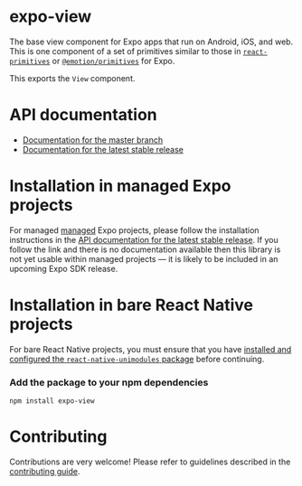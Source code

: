 # expo-view

The base view component for Expo apps that run on Android, iOS, and web. This is one component of a set of primitives similar to those in [`react-primitives`](https://github.com/lelandrichardson/react-primitives) or [`@emotion/primitives`](https://emotion.sh/docs/@emotion/primitives) for Expo.

This exports the `View` component.

# API documentation

- [Documentation for the master branch](https://github.com/expo/expo/blob/master/docs/pages/versions/unversioned/sdk/view.md)
- [Documentation for the latest stable release](https://docs.expo.io/versions/latest/sdk/view/)

# Installation in managed Expo projects

For managed [managed](https://docs.expo.io/versions/latest/introduction/managed-vs-bare/) Expo projects, please follow the installation instructions in the [API documentation for the latest stable release](#api-documentation). If you follow the link and there is no documentation available then this library is not yet usable within managed projects &mdash; it is likely to be included in an upcoming Expo SDK release.

# Installation in bare React Native projects

For bare React Native projects, you must ensure that you have [installed and configured the `react-native-unimodules` package](https://github.com/unimodules/react-native-unimodules) before continuing.

### Add the package to your npm dependencies

```
npm install expo-view
```

# Contributing

Contributions are very welcome! Please refer to guidelines described in the [contributing guide]( https://github.com/expo/expo#contributing).
